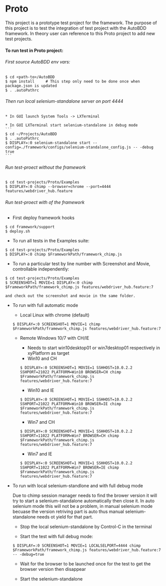 # Proto

This project is a prototype test project for the framework. The purpose of this project is to test the integration of test project with the AutoBDD framework. In theory user can reference to this Proto project to add new test projects.

#### To run test in Proto project:

###### First source AutoBDD env vars:
```
$ cd <path-to>/AutoBDD
$ npm install     # This step only need to be done once when package.json is updated
$ . .autoPathrc
```

###### Then run local selenium-standalone server on port 4444

    * In GUI launch System Tools -> LXTerminal

    * In GUI LXTerminal start selenium-standalone in debug mode
    ```
    $ cd ~/Projects/AutoBDD
    $ . .autoPathrc
    $ DISPLAY=:0 selenium-standalone start --config=./framework/configs/selenium-standalone_config.js -- -debug true
    ```

###### Run test-proect without the framework

```
$ cd test-projects/Proto/Examples
$ DISPLAY=:0 chimp --browser=chrome --port=4444 features/webdriver_hub.feature
```

###### Run test-proect with of the framework

* First deploy framework hooks
```
$ cd framework/support
$ deploy.sh
```

* To run all tests in the Examples suite:
```
$ cd test-projects/Proto/Examples
$ DISPLAY=:0 chimp $FrameworkPath/framework_chimp.js
```

* To run a particular test by line number with Screenshot and Movie, controllable independently:
```
$ cd test-projects/Proto/Examples
$ SCREENSHOT=1 MOVIE=1 DISPLAY=:0 chimp $FrameworkPath/framework_chimp.js features/webdriver_hub.feature:7
```
    and check out the screenshot and movie in the same folder.

* To run with full automatic mode

    * Local Linux with chrome (default)
    ```
    $ DISPLAY=:0 SCREENSHOT=1 MOVIE=1 chimp $FrameworkPath/framework_chimp.js features/webdriver_hub.feature:7
    ```

    * Remote Windows 10/7 with CH/IE
        * Needs to start win10desktop01 or win7desktop01 respectively in xyPlatform as target
        * Win10 and CH
        ```
        $ DISPLAY=:0 SCREENSHOT=1 MOVIE=1 SSHHOST=10.0.2.2 SSHPORT=21022 PLATFORM=Win10 BROWSER=CH chimp $FrameworkPath/framework_chimp.js features/webdriver_hub.feature:7
        ```

        * Win10 and IE
        ```
        $ DISPLAY=:0 SCREENSHOT=1 MOVIE=1 SSHHOST=10.0.2.2 SSHPORT=21022 PLATFORM=Win10 BROWSER=IE chimp $FrameworkPath/framework_chimp.js features/webdriver_hub.feature:7
        ```

        * Win7 and CH
        ```
        $ DISPLAY=:0 SCREENSHOT=1 MOVIE=1 SSHHOST=10.0.2.2 SSHPORT=11022 PLATFORM=Win7 BROWSER=CH chimp $FrameworkPath/framework_chimp.js features/webdriver_hub.feature:7
        ```

        * Win7 and IE
        ```
        $ DISPLAY=:0 SCREENSHOT=1 MOVIE=1 SSHHOST=10.0.2.2 SSHPORT=11022 PLATFORM=Win7 BROWSER=IE chimp $FrameworkPath/framework_chimp.js features/webdriver_hub.feature:7        
        ```

* To run with local selenium-standlone and with full debug mode
    
    Due to chimp session manager needs to find the brower version it will try to start a selenium-standalone automatically then close it. In auto selenium mode this will not be a problem, in manual selenium mode becuase the version retriving part is auto thus manual selenium-standalone needs ot yield for that part.

    * Stop the local selenium-standalone by Control-C in the terminal

    * Start the test with full debug mode:
    ```
    $ DISPLAY=:0 SCREENSHOT=1 MOVIE=1 LOCALSELPORT=4444 chimp $FrameworkPath/framework_chimp.js features/webdriver_hub.feature:7 -- -debug=true
    ```

    * Wait for the browser to be launched once for the test to get the browser version then disappear

    * Start the selenium-standalone

